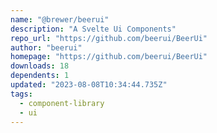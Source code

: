 ```yaml
---
name: "@brewer/beerui"
description: "A Svelte Ui Components"
repo_url: "https://github.com/beerui/BeerUi"
author: "beerui"
homepage: "https://github.com/beerui/BeerUi"
downloads: 18
dependents: 1
updated: "2023-08-08T10:34:44.735Z"
tags: 
  - component-library
  - ui
---
```


